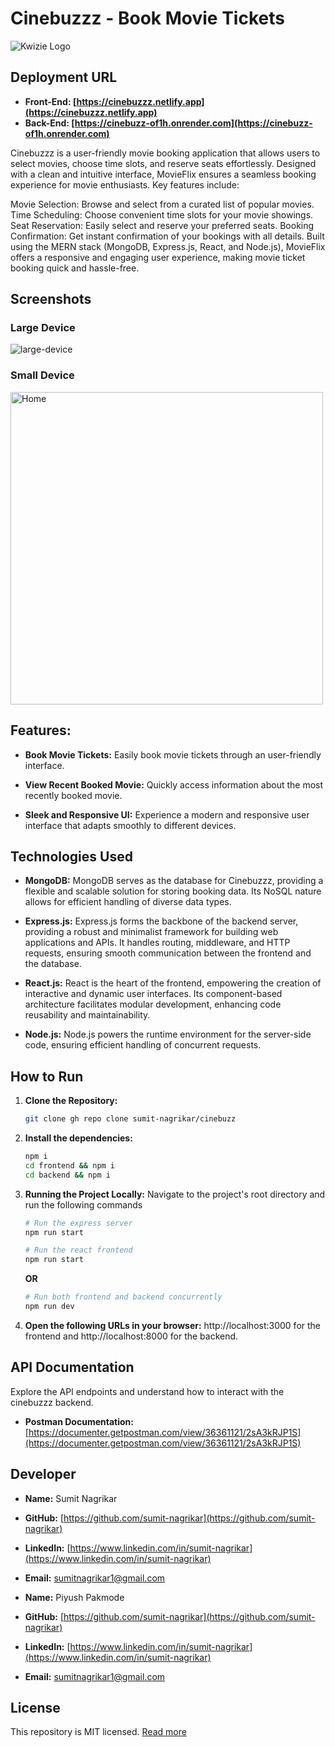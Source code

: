 # Cinebuzzz - Book Movie Tickets

![Kwizie Logo](https://cinebuzzz.netlify.app/logo1.png)

## Deployment URL

- **Front-End: [https://cinebuzzz.netlify.app](https://cinebuzzz.netlify.app)**
- **Back-End: [https://cinebuzz-of1h.onrender.com](https://cinebuzz-of1h.onrender.com)**

Cinebuzzz is a user-friendly movie booking application that allows users to select movies, choose time slots, and reserve seats effortlessly. Designed with a clean and intuitive interface, MovieFlix ensures a seamless booking experience for movie enthusiasts. Key features include:

Movie Selection: Browse and select from a curated list of popular movies.
Time Scheduling: Choose convenient time slots for your movie showings.
Seat Reservation: Easily select and reserve your preferred seats.
Booking Confirmation: Get instant confirmation of your bookings with all details.
Built using the MERN stack (MongoDB, Express.js, React, and Node.js), MovieFlix offers a responsive and engaging user experience, making movie ticket booking quick and hassle-free.

## Screenshots

### Large Device

![large-device](https://cinebuzzz.netlify.app/large-device.png)

### Small Device

<img src="https://cinebuzzz.netlify.app/small-device.png" alt="Home" height="500">

## Features:

- **Book Movie Tickets:** Easily book movie tickets through an user-friendly interface.

- **View Recent Booked Movie:** Quickly access information about the most recently booked movie.

- **Sleek and Responsive UI:** Experience a modern and responsive user interface that adapts smoothly to different devices.

## Technologies Used

- **MongoDB:** MongoDB serves as the database for Cinebuzzz, providing a flexible and scalable solution for storing booking data. Its NoSQL nature allows for efficient handling of diverse data types.

- **Express.js:** Express.js forms the backbone of the backend server, providing a robust and minimalist framework for building web applications and APIs. It handles routing, middleware, and HTTP requests, ensuring smooth communication between the frontend and the database.

- **React.js:** React is the heart of the frontend, empowering the creation of interactive and dynamic user interfaces. Its component-based architecture facilitates modular development, enhancing code reusability and maintainability.

- **Node.js:** Node.js powers the runtime environment for the server-side code, ensuring efficient handling of concurrent requests.

## How to Run

1. **Clone the Repository:**

   ```bash
   git clone gh repo clone sumit-nagrikar/cinebuzz
   ```

2. **Install the dependencies:**

   ```bash
   npm i
   cd frontend && npm i
   cd backend && npm i
   ```

3. **Running the Project Locally:** Navigate to the project's root directory and run the following commands

   ```bash
   # Run the express server
   npm run start

   # Run the react frontend
   npm run start
   ```

   **OR**

   ```bash
   # Run both frontend and backend concurrently
   npm run dev
   ```

4. **Open the following URLs in your browser:** http://localhost:3000 for the frontend and http://localhost:8000 for the backend.

## API Documentation

Explore the API endpoints and understand how to interact with the cinebuzzz backend.

- **Postman Documentation:** [https://documenter.getpostman.com/view/36361121/2sA3kRJP1S](https://documenter.getpostman.com/view/36361121/2sA3kRJP1S)

## Developer

- **Name:** Sumit Nagrikar
- **GitHub:** [https://github.com/sumit-nagrikar](https://github.com/sumit-nagrikar)
- **LinkedIn:** [https://www.linkedin.com/in/sumit-nagrikar](https://www.linkedin.com/in/sumit-nagrikar)
- **Email:** sumitnagrikar1@gmail.com

- **Name:** Piyush Pakmode
- **GitHub:** [https://github.com/sumit-nagrikar](https://github.com/sumit-nagrikar)
- **LinkedIn:** [https://www.linkedin.com/in/sumit-nagrikar](https://www.linkedin.com/in/sumit-nagrikar)
- **Email:** sumitnagrikar1@gmail.com

## License

This repository is MIT licensed. [Read more](./LICENSE.txt)

